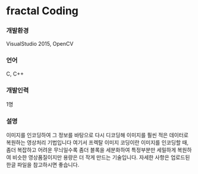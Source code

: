 # fractal Coding

### 개발환경

VisualStudio 2015, OpenCV

### 언어
C, C++

### 개발인력
1명  

### 설명
이미지를 인코딩하여 그 정보를 바탕으로 다시 디코딩해 이미지를 훨씬 적은 데이터로 복원하는 영상처리 기법입니다
여기서 프렉탈 이미지 코딩이란 이미지를 인코딩할 때, 좀더 복잡하고 어려운 무늬일수록 좀더 블록을 세분화하여 특정부분만 세밀하게 복원하여
비슷한 영상품질이지만 용량은 더 작게 만드는 기술입니다. 자세한 사항은 업로드된 한글 파일을 참고하시면 좋습니다.
